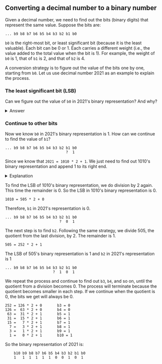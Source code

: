 ## Converting a decimal number to a binary number 

Given a decimal number, we need to find out the bits (binary digits) that
represent the same value. Suppose the bits are:

```
... b9 b8 b7 b6 b5 b4 b3 b2 b1 b0
```

`b0` is the right-most bit, or least significant bit (because it is the least
valuable). Each bit can be 0 or 1. Each carries a different weight (i.e., the
value added to the total value when the bit is 1). For example, the weight of
`b0` is 1, that of `b1` is 2, and that of `b2` is 4.

A conversion strategy is to figure out the value of the bits one by one,
starting from `b0`. Let us use decimal number 2021 as an example to explain the
process. 

### The least significant bit (LSB)

Can we figure out the value of `b0` in 2021's binary representation? And why? 

<details><summary>Answer</summary>
`b0` is 1. 

We divide 2021 by 2. The quotient is 1010 and the remainder is 1.

```
2021 = 1010 * 2 + 1 
```

The value carried by other bits `b1`, `b2`, etc., is a multiple 2.
It is divisible by 2.

</details>

### Continue to other bits 

Now we know `b0` in 2021's binary representation is 1. How can we 
continue to find the value of `b1`? 

```
... b9 b8 b7 b6 b5 b4 b3 b2 b1 b0
                            ?  1  
```

Since we know that `2021 = 1010 * 2 + 1`. We just need to find out
1010's binary representation and append 1 to its right end.   

<details><summary>Explanation</summary>
When we append a 1 to the right end of a binary number `x`, we
are doing `x * 2 + 1`.

When we append a 0 to the right end of a binary number `x`, we
are doing `x * 2`.

</details>

To find the LSB of 1010's binary representation, we do division by
2 again. This time the remainder is 0. So the LSB in 1010's binary
representation is 0. 

```
1010 = 505 * 2 + 0
```

Therefore, `b1` in 2021's representation is 0. 

```
... b9 b8 b7 b6 b5 b4 b3 b2 b1 b0
                         ?  0  1  
```

The next step is to find `b2`. Following the same strategy, we
divide 505, the quotient from the last division, by 2. The remainder
is 1. 

```
505 = 252 * 2 + 1
```
The LSB of 505's binary representation is 1 and `b2` in 
2021's representation is 1  

```
... b9 b8 b7 b6 b5 b4 b3 b2 b1 b0
                      ?  1  0  1  
```

We repeat the process and continue to find out `b3`, `b4`, and so on, until the
quotient from a division becomes 0.  The process will terminate because the
quotient becomes smaller in each step. If we continue when the quotient is 0,
the bits we get will always be 0.

```
252 = 126 * 2 + 0       b3 = 0 
126 =  63 * 2 + 0       b4 = 0
 63 =  31 * 2 + 1       b5 = 1
 31 =  15 * 2 + 1       b6 = 1
 15 =   7 * 2 + 1       b7 = 1
  7 =   3 * 2 + 1       b8 = 1
  3 =   1 * 2 + 1       b9 = 1
  1 =   0 * 2 + 1       b10 = 1
```

So the binary representation of 2021 is: 

```
    b10 b9 b8 b7 b6 b5 b4 b3 b2 b1 b0
    1   1  1  1  1  1  0  0  1  0  1  
```
